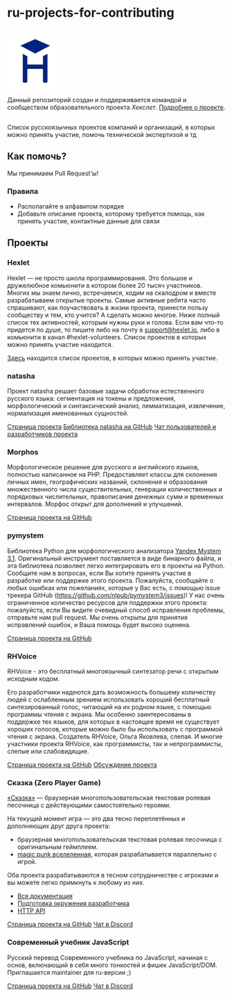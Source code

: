 # ru-projects-for-contributing

##

[![Hexlet Ltd. logo](https://raw.githubusercontent.com/Hexlet/assets/master/images/hexlet_logo128.png)](https://ru.hexlet.io/pages/about?utm_source=github&utm_medium=link&utm_campaign=ru-local-communities)

Данный репозиторий создан и поддерживается командой и сообществом образовательного проекта *Хекслет*. [Подробнее о проекте](https://ru.hexlet.io/pages/about?utm_source=github&utm_medium=link&utm_campaign=ru-local-communities).

##

Список русскоязычных проектов компаний и организаций, в которых можно принять участие, помочь технической экспертизой и тд

## Как помочь?

Мы принимаем Pull Request'ы!

### Правила

* Располагайте в алфавитом порядке
* Добавьте описание проекта, которому требуется помощь, как принять участие, контактные данные для связи

## Проекты

### Hexlet

Hexlet — не просто школа программирования. Это большое и дружелюбное комьюнити в котором более 20 тысяч участников. Многих мы знаем лично, встречаемся, ходим на скалодром и вместе разрабатываем открытые проекты. Самые активные ребята часто спрашивают, как поучаствовать в жизни проекта, принести пользу сообществу и тем, кто учится? А сделать можно многое. Ниже полный список тех активностей, которым нужны руки и голова. Если вам что-то придется по душе, то пишите либо на почту в support@hexlet.io, либо в комьюнити в канал #hexlet-volunteers. Список проектов в которых можно принять участие находится.

[Здесь](https://guides.hexlet.io/how-to-be-a-helpful-for-the-hexlet-community/) находится список проектов, в которых можно принять участие.

### natasha

Проект natasha решает базовые задачи обработки естественного русского языка: сегментация на токены и предложения, морфологический и синтаксический анализ, лемматизация, извлечение, нормализация именованных сущностей.

[Страница проекта](https://natasha.github.io/)
[Библиотека natasha на GitHub](https://github.com/natasha/natasha)
[Чат пользователей и разработчиков проекта](https://telegram.me/natural_language_processing)

### Morphos

Морфологическое решение для русского и английского языков, полностью написанное на PHP. Предоставляет классы для склонения личных имен, географических названий, склонения и образования множественного числа существительных, генерации количественных и порядковых числительных, правописания денежных сумм и временных интервалов. Морфос открыт для дополнений и улучшений.

[Страница проекта на GitHub](https://github.com/wapmorgan/Morphos)

### pymystem

Библиотека Python для морфологического анализатора [Yandex Mystem 3.1](http://api.yandex.ru/mystem). Оригинальный инструмент поставляется в виде бинарного файла, и эта библиотека позволяет легко интегрировать его в проекты на Python. Сообщите нам в вопросах, если Вы хотите принять участие в разработке или поддержке этого проекта.
Пожалуйста, сообщайте о любых ошибках или пожеланиях, которые у Вас есть, с помощью issue трекера GitHub (https://github.com/nlpub/pymystem3/issues)! У нас очень ограниченное количество ресурсов для поддержки этого проекта: пожалуйста, если Вы видите очевидный способ исправления проблемы, отправьте нам pull request. Мы очень открыты для принятия исправлений ошибок, и Ваша помощь будет высоко оценена.

[Страница проекта на GitHub](https://github.com/nlpub/pymystem3)

### RHVoice

RHVoice - это бесплатный многоязычный синтезатор речи с открытым исходным кодом.

Его разработчики надеются дать возможность большему количеству людей с ослабленным зрением использовать хороший бесплатный синтезированный голос, читающий на их родном языке, с помощью программы чтения с экрана. Мы особенно заинтересованы в поддержке тех языков, для которых в настоящее время не существует хороших голосов, которые можно было бы использовать с программой чтения с экрана.
Создатель RHVoice, Ольга Яковлева, слепая. И многие участники проекта RHVoice, как программисты, так и непрограммисты, слепые или слабовидящие.

[Страница проекта на GitHub](https://github.com/RHVoice/RHVoice)
[Обсуждение проекта](https://github.com/RHVoice/RHVoice/discussions)

### Сказка (Zero Player Game)

[«Сказка»](http://the-tale.org) — браузерная многопользовательская текстовая ролевая песочница с действующими самостоятельно героями.

На текущий момент игра — это два тесно переплетённых и дополняющих друг друга проекта:
- браузерная многопользовательская текстовая ролевая песочница с оригинальным геймплеем.
- [magic punk вселеленная](http://the-tale.org/folklore/posts/?tag_id=3), которая разрабатывается параллельно с игрой.

Оба проекта разрабатываются в тесном сотрудничестве с игроками и вы можете легко примкнуть к любому из них.
- [Вся документация](http://docs.the-tale.org)
- [Подготовка окружения разработчика](http://docs.the-tale.org/ru/latest/development/install.html)
- [HTTP API](http://docs.the-tale.org/ru/latest/external_api/index.html)

[Страница проекта на GitHub](https://github.com/the-tale)
[Чат в Discord](https://the-tale.org/chat)

### Современный учебник JavaScript

Русский перевод Современного учебника по JavaScript, начиная с основ, включающий в себя много тонкостей и фишек JavaScript/DOM.
Приглашается maintainer для ru-версии ;)

[Страница проекта на GitHub](https://github.com/javascript-tutorial/ru.javascript.info)
[Чат в Discord](https://discord.gg/X8yWNWpTQs)
